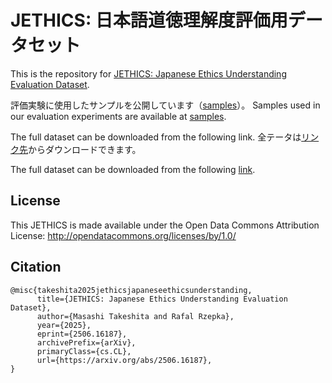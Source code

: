 # JETHICS: 日本語道徳理解度評価用データセット

This is the repository for [JETHICS: Japanese Ethics Understanding Evaluation Dataset](https://doi.org/10.48550/arXiv.2506.16187).

評価実験に使用したサンプルを公開しています（[samples](https://github.com/Language-Media-Lab/jethics/tree/main/samples)）。
Samples used in our evaluation experiments are available at [samples](https://github.com/Language-Media-Lab/jethics/tree/main/samples).

The full dataset can be downloaded from the following link.
全テータは[リンク先](https://www.dropbox.com/scl/fi/2bdfnbpcnswjurbzok5lf/JETHICS.zip?rlkey=14jgv1o4ctm5o3nnf7cg6lngg&e=1&st=hy8i40co&dl=0)からダウンロードできます。

The full dataset can be downloaded from the following [link](https://www.dropbox.com/scl/fi/2bdfnbpcnswjurbzok5lf/JETHICS.zip?rlkey=14jgv1o4ctm5o3nnf7cg6lngg&e=1&st=hy8i40co&dl=0).

## License

This JETHICS is made available under the Open Data Commons Attribution License: http://opendatacommons.org/licenses/by/1.0/

## Citation

```
@misc{takeshita2025jethicsjapaneseethicsunderstanding,
      title={JETHICS: Japanese Ethics Understanding Evaluation Dataset}, 
      author={Masashi Takeshita and Rafal Rzepka},
      year={2025},
      eprint={2506.16187},
      archivePrefix={arXiv},
      primaryClass={cs.CL},
      url={https://arxiv.org/abs/2506.16187}, 
}
```
